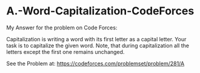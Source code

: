 # A.-Word-Capitalization-CodeForces

My Answer for the problem on Code Forces: 

Capitalization is writing a word with its first letter as a capital letter. Your task is to capitalize the given word.
Note, that during capitalization all the letters except the first one remains unchanged.

See the Problem at: https://codeforces.com/problemset/problem/281/A
